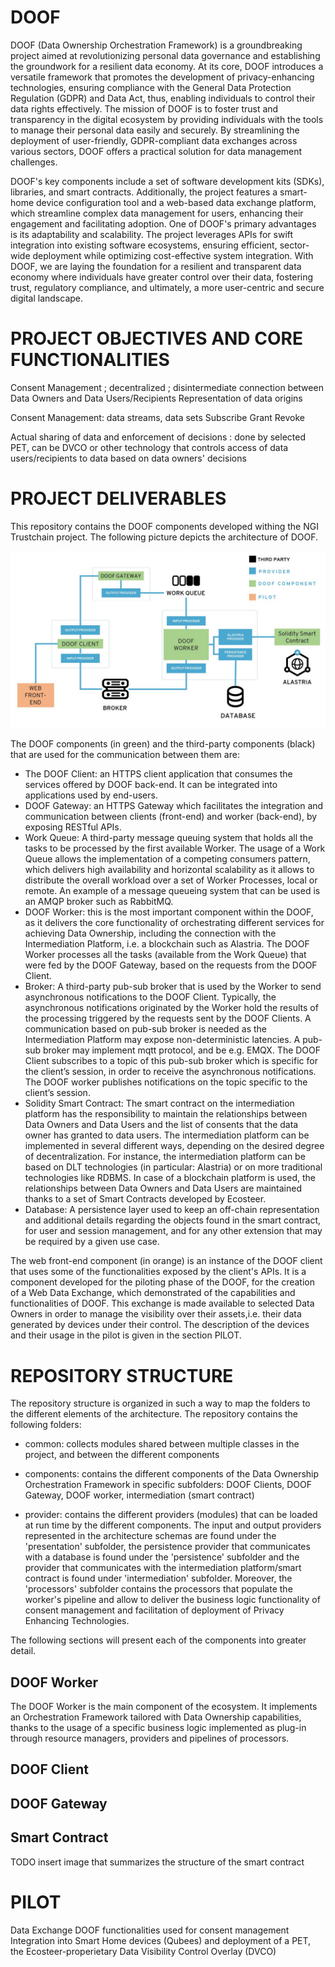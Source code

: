 # DOOF
DOOF (Data Ownership Orchestration Framework) is a groundbreaking project aimed at revolutionizing personal data governance and establishing the groundwork for a resilient data economy. At its core, DOOF introduces a versatile framework that promotes the development of privacy-enhancing technologies, ensuring compliance with the General Data Protection Regulation (GDPR) and Data Act, thus, enabling individuals to control their data rights effectively. The mission of DOOF is to foster trust and transparency in the digital ecosystem by providing individuals with the tools to manage their personal data easily and securely. By streamlining the deployment of user-friendly, GDPR-compliant data exchanges across various sectors, DOOF offers a practical solution for data management challenges. 

DOOF's key components include a set of software development kits (SDKs), libraries, and smart contracts. Additionally, the project features a smart-home device configuration tool and a web-based data exchange platform, which streamline complex data management for users, enhancing their engagement and facilitating adoption. One of DOOF's primary advantages is its adaptability and scalability. The project leverages APIs for swift integration into existing software ecosystems, ensuring efficient, sector-wide deployment while optimizing cost-effective system integration. With DOOF, we are laying the foundation for a resilient and transparent data economy where individuals have greater control over their data, fostering trust, regulatory compliance, and ultimately, a more user-centric and secure digital landscape.

# PROJECT OBJECTIVES AND CORE FUNCTIONALITIES 
Consent Management ; decentralized ; disintermediate connection between Data Owners and Data Users/Recipients 
Representation of data origins 

Consent Management:
data streams, data sets 
Subscribe 
Grant 
Revoke 

Actual sharing of data and enforcement of decisions : done by selected PET, can be DVCO or other technology that controls access of data users/recipients to data based on data owners' decisions 

# PROJECT DELIVERABLES

This repository contains the DOOF components developed withing the NGI Trustchain project. The following picture depicts the architecture of DOOF. 

![DOOF architecture](./documentation/architecture_doof_github.jpg)

The DOOF components (in green) and the third-party components (black) that are used for the communication between them are:
-	The DOOF Client: an HTTPS client application that consumes the services offered by DOOF back-end. It can be integrated into applications used by end-users.
-	DOOF Gateway: an HTTPS Gateway which facilitates the integration and communication between clients (front-end) and worker (back-end), by exposing RESTful APIs.
-	Work Queue: A third-party message queuing system that holds all the tasks to be processed by the first available Worker. The usage of a Work Queue allows the implementation of a competing consumers pattern, which delivers high availability and horizontal scalability as it allows to distribute the overall workload over a set of Worker Processes, local or remote. An example of a message queueing system that can be used is an AMQP broker such as RabbitMQ.
-	DOOF Worker: this is the most important component within the DOOF, as it delivers the core functionality of orchestrating different services for achieving Data Ownership, including the connection with the Intermediation Platform, i.e. a blockchain such as Alastria. The DOOF Worker processes all the tasks (available from the Work Queue) that were fed by the DOOF Gateway, based on the requests from the DOOF Client.
-	Broker: A third-party pub-sub broker that is used by the Worker to send asynchronous notifications to the DOOF Client. Typically, the asynchronous notifications originated by the Worker hold the results of the processing triggered by the requests sent by the DOOF Clients. A communication based on pub-sub broker is needed as the Intermediation Platform may expose non-deterministic latencies. A pub-sub broker may implement mqtt protocol, and be e.g. EMQX. The DOOF Client subscribes to a topic of this pub-sub broker which is specific for the client’s session, in order to receive the asynchronous notifications. The DOOF worker publishes notifications on the topic specific to the client’s session.
-	Solidity Smart Contract: The smart contract on the intermediation platform has the responsibility to maintain the relationships between Data Owners and Data Users and the list of consents that the data owner has granted to data users. The intermediation platform can be implemented in several different ways, depending on the desired degree of decentralization. For instance, the intermediation platform can be based on DLT technologies (in particular: Alastria) or on more traditional technologies like RDBMS. In case of a blockchain platform is used, the relationships between Data Owners and Data Users are maintained thanks to a set of Smart Contracts developed by Ecosteer.
- Database: A persistence layer used to keep an off-chain representation and additional details regarding the objects found in the smart contract, for user and session management, and for any other extension that may be required by a given use case.  

The web front-end component (in orange) is an instance of the DOOF client that uses some of the functionalities exposed by the client's APIs. It is a component developed for the piloting phase of the DOOF, for the creation of a Web Data Exchange, which demonstrated of the capabilities and functionalities of DOOF. This exchange is made available to selected Data Owners in order to manage the visibility over their assets,i.e. their data generated by devices under their control. The description of the devices and their usage in the pilot is given in the section PILOT.



# REPOSITORY STRUCTURE

The repository structure is organized in such a way to map the folders to the different elements of the architecture. The repository contains the following folders: 

- common: collects modules shared between multiple classes in the project, and between the different components 

- components: contains the different components of the Data Ownership Orchestration Framework in specific subfolders: DOOF Clients, DOOF Gateway, DOOF worker, intermediation (smart contract)

- provider: contains the different providers (modules) that can be loaded at run time by the different components. The input and output providers represented in the architecture schemas are found under the 'presentation' subfolder, the persistence provider that communicates with a database is found under the 'persistence' subfolder and the provider that communicates with the intermediation platform/smart contract is found under 'intermediation' subfolder. Moreover, the 'processors' subfolder contains the processors that populate the worker's pipeline and allow to deliver the business logic functionality of consent management and facilitation of deployment of Privacy Enhancing Technologies.

The following sections will present each of the components into greater detail. 

## DOOF Worker
The DOOF Worker is the main component of the ecosystem. It implements an Orchestration Framework tailored with Data Ownership capabilities, thanks to the usage of a specific business logic implemented as plug-in through resource managers, providers and pipelines of processors. 

## DOOF Client

## DOOF Gateway 

## Smart Contract
TODO insert image that summarizes the structure of the smart contract

# PILOT 
Data Exchange
DOOF functionalities used for consent management
Integration into Smart Home devices (Qubees) and deployment of a PET, the Ecosteer-properietary Data Visibility Control Overlay (DVCO)
